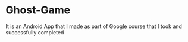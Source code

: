 # Ghost-Game
It is an Android App that I made as part of  Google course that I took and successfully completed
